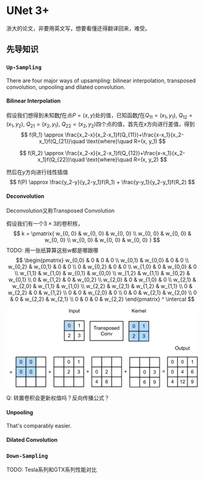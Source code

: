 # UNet 3+

浙大的论文，非要用英文写，想要看懂还得翻译回来，难受。

## 先导知识

### `Up-Sampling`

There are four major ways of upsampling: bilinear interpolation, transposed convolution, unpooling and dilated convolution.

#### Bilinear Interpolation

假设我们想得到未知数$f$在点$P=(x, y)$处的值，已知函数$f$在$Q_{11}=(x_1, y_1)$, $Q_{12}=(x_1, y_2)$, $Q_{21}=(x_2, y_1)$, $Q_{22}=(x_2, y_2)$四个点的值，首先在$x$方向进行差值，得到
$$
f(R_1) \approx \frac{x_2-x}{x_2-x_1}f(Q_{11})+\frac{x-x_1}{x_2-x_1}f(Q_{21})\quad \text{where}\quad R=(x, y_1)
$$

$$
f(R_2) \approx \frac{x_2-x}{x_2-x_1}f(Q_{12})+\frac{x-x_1}{x_2-x_1}f(Q_{22})\quad \text{where}\quad R=(x, y_2)
$$

然后在$y$方向进行线性插值
$$
f(P) \approx \frac{y_2-y}{y_2-y_1}f(R_1) + \frac{y-y_1}{y_2-y_1}f(R_2)
$$

#### Deconvolution

Deconvolution又称Transposed Convolution

假设我们有一个$3 \times 3$的卷积核，
$$
k = \pmatrix{
	w_{0, 0} & w_{0, 0} & w_{0, 0} \\
	w_{0, 0} & w_{0, 0} & w_{0, 0} \\
	w_{0, 0} & w_{0, 0} & w_{0, 0}
}
$$
TODO: 用一张纸算算这些$w$都是哪跟哪
$$
\begin{pmatrix}
w_{0,0} & 0 & 0 & 0 \\
w_{0,1} & w_{0,0} & 0 & 0 \\
w_{0,2} & w_{0,1} & 0 & 0 \\
0 & w_{0,2} & 0 & 0 \\
w_{1,0} & 0 & w_{0,0} & 0 \\
w_{1,1} & w_{1,0} & w_{0,1} & w_{0,0} \\
w_{1,2} & w_{1,1} & w_{0,2} & w_{0,1} \\
0 & w_{1,2} & 0 & w_{0,2} \\
w_{2,0} & 0 & w_{1,0} & 0 \\
w_{2,1} & w_{2,0} & w_{1,1} & w_{1,0} \\
w_{2,2} & w_{2,1} & w_{1,2} & w_{1,1} \\
0 & w_{2,2} & 0 & w_{1,2} \\
0 & 0 & w_{2,0} & 0 \\
0 & 0 & w_{2,1} & w_{2,0} \\
0 & 0 & w_{2,2} & w_{2,1} \\
0 & 0 & 0 & w_{2,2}
\end{pmatrix} ^ \intercal
$$
![trans_conv](media/UNet3+/trans_conv.svg)

Q: 转置卷积会更新权值吗？反向传播公式？

#### Unpooling

That's comparably easier.

#### Dilated Convolution



### `Down-Sampling`



TODO: Tesla系列和GTX系列性能对比
